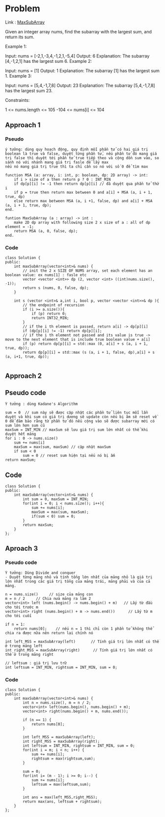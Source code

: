 # Problem

Link : [MaxSubArray](https://leetcode.com/problems/maximum-subarray/)

Given an integer array nums, find the 
subarray
 with the largest sum, and return its sum.

 

Example 1:

Input: nums = [-2,1,-3,4,-1,2,1,-5,4]
Output: 6
Explanation: The subarray [4,-1,2,1] has the largest sum 6.
Example 2:

Input: nums = [1]
Output: 1
Explanation: The subarray [1] has the largest sum 1.
Example 3:

Input: nums = [5,4,-1,7,8]
Output: 23
Explanation: The subarray [5,4,-1,7,8] has the largest sum 23.
 

Constraints:

1 <= nums.length <= 105
-104 <= nums[i] <= 104

## Approach 1
### Pseudo
```
ý tưởng: dùng quy hoạch động, quy định mỗi phần tử có hai giá trị boolean là true và false, duyệt từng phần tử, nếu phần tử đó mang giá
trị false thì duyệt tới phần tử true tiếp theo và cộng dồn sum vào, so sánh nó với nhánh mang giá trị fasle để lấy max
nếu nó mang giá trị true thì ta chỉ cần so nó với số 0 để tìm max

function MSA (a: array, i: int, p: boolean, dp: 2D array) -> int:
    if i > size of a then return p ? 0 : INT_MIN
    if dp[p][i] != -1 then return dp[p][i] // đã duyệt qua phần tử thứ i
    if p = true then return max between 0 and a[i] + MSA (a, i + 1, true, dp)
    else return max between MSA (a, i +1, false, dp) and a[i] + MSA (a, i + 1, true, dp);
end.

funtion MaxSubArray (a : array) -> int :
    make 2D dp array with following size 2 x size of a : all of dp element = -1;
    return MSA (a, 0, false, dp);
end.

```

### Code
```
class Solution {
public:
    int maxSubArray(vector<int>& nums) {
        // init the 2 x SIZE OF NUMS array, set each element has an boolean value: ex nums[1] : fasle etc
        vector <vector <int>> dp (2, vector <int> ((int)nums.size(), -1));
        return s (nums, 0, false, dp);
    }

    int s (vector <int>& a,int i, bool p, vector <vector <int>>& dp ){
        // the endpoint of recursion
        if (i >= a.size()){
            if (p) return 0;
            return INT32_MIN;
        }
        // if the i th element is passed, return a[i] -> dp[p][i]
        if (dp[p][i] != -1) return dp[p][i];
        // if the i th element not passed and its value is true -> move to the next element that is include true boolean value + a[i]
        if (p) return dp[p][i] = std::max (0, a[i] + s (a, i + 1, true, dp));
        return dp[p][i] = std::max (s (a, i + 1, false, dp),a[i] + s (a, i+1, true, dp));
  
```
 
## Approach 2

## Pseudo code

```
Ý tưởng : dùng Kadane's Algorithm

sum = 0  // sum này sẽ được cập nhật các phần tử liên tục mỗi lần duyệt và khi sum có giá trị dương sẽ update còn nếu bị âm sẽ reset về 0 để đảm bảo rằng từ phần tử đó nếu cộng vào sẽ được subarray mới có sum lớn hơn sum cũ
maxSum = INT_MIN // maxSum sẽ lưu giá trị sum lớn nhất có thể khi duyệt hết mảng
for i : 0 -> nums.size()
    sum += nums[i]
    maxSum = max(sum, maxSum) // cập nhật maxSum
    if sum < 0 
        sum = 0 // reset sum hiện tại nếu nó bị ấm
return maxSum;

```
## Code

```
class Solution {
public:
    int maxSubArray(vector<int>& nums) {
        int sum = 0, maxSum = INT_MIN;
        for(int i = 0; i < nums.size(); i++){
            sum += nums[i];
            maxSum = max(sum, maxSum);
            if(sum < 0) sum = 0;
        } 
        return maxSum;
    }
};

```


## Aproach 3
### Pseudo code
```
Ý tưởng: Dùng Divide and conquer
- Duyệt từng mảng nhỏ và tính tổng lớn nhất của mảng nhỏ là giá trị lớn nhất trong các giá trị tổng của mảng trái, mảng phải và của cả mảng.

n = nums.size()     // size của mảng con
m = n / 2     // Chia nửa mảng ra làm 2
vector<int> left (nums.begin() -> nums.begin() + m)   // Lấy từ đầu cho tới trước m
vector<int> right (nums.begin() + m -> nums.end())      // Lấy từ m cho tới cuối

if n = 1:
    return nums[0];    // nếu n = 1 thì chỉ còn 1 phần tử không thể chia ra được nữa nên return lại chính nó

int left_MSS = maxSubArray(left)       // Tính giá trị lớn nhất có thể ở trong mảng left
int right_MSS = maxSubArray(right)      // Tính giá trị lớn nhất có thể ở trong mảng right

// leftsum : giá trị lưu trữ 
int leftsum = INT_MIN, rightsum = INT_MIN, sum = 0;
```

### Code
```
class Solution {
public:
    int maxSubArray(vector<int>& nums) {
        int n = nums.size(), m = n / 2;
        vector<int> left(nums.begin(), nums.begin() + m);
        vector<int> right(nums.begin() + m, nums.end());

        if (n == 1) {
            return nums[0];
        }

        int left_MSS = maxSubArray(left);
        int right_MSS = maxSubArray(right);
        int leftsum = INT_MIN, rightsum = INT_MIN, sum = 0;
        for(int i = m; i < n; i++) {
            sum += nums[i];
            rightsum = max(rightsum,sum);
        }

        sum = 0;
        for(int i= (m - 1); i >= 0; i--) {
            sum += nums[i];
            leftsum = max(leftsum,sum);
        }

        int ans = max(left_MSS,right_MSS);
        return max(ans, leftsum + rightsum);
    }
};
```
